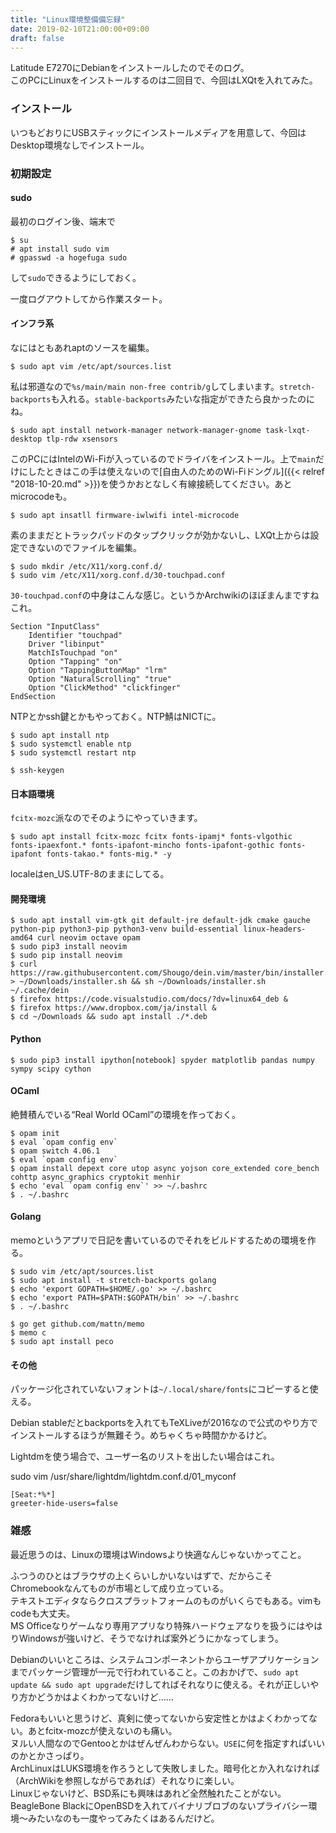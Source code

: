 ```yaml
---
title: "Linux環境整備備忘録"
date: 2019-02-10T21:00:00+09:00
draft: false
---
```


Latitude E7270にDebianをインストールしたのでそのログ。  
このPCにLinuxをインストールするのは二回目で、今回はLXQtを入れてみた。

### インストール

いつもどおりにUSBスティックにインストールメディアを用意して、今回はDesktop環境なしでインストール。

### 初期設定

#### sudo

最初のログイン後、端末で

    $ su
    # apt install sudo vim
    # gpasswd -a hogefuga sudo

して`sudo`できるようにしておく。

一度ログアウトしてから作業スタート。

#### インフラ系

なにはともあれaptのソースを編集。

    $ sudo apt vim /etc/apt/sources.list

私は邪道なので`%s/main/main non-free contrib/g`してしまいます。`stretch-backports`も入れる。`stable-backports`みたいな指定ができたら良かったのにね。

    $ sudo apt install network-manager network-manager-gnome task-lxqt-desktop tlp-rdw xsensors 

このPCにはIntelのWi-Fiが入っているのでドライバをインストール。上で`main`だけにしたときはこの手は使えないので[自由人のためのWi-Fiドングル]({{< relref "2018-10-20.md" >}})を使うかおとなしく有線接続してください。あとmicrocodeも。

    $ sudo apt insatll firmware-iwlwifi intel-microcode



素のままだとトラックパッドのタップクリックが効かないし、LXQt上からは設定できないのでファイルを編集。

    $ sudo mkdir /etc/X11/xorg.conf.d/
    $ sudo vim /etc/X11/xorg.conf.d/30-touchpad.conf

`30-touchpad.conf`の中身はこんな感じ。というかArchwikiのほぼまんまですねこれ。

    Section "InputClass"
        Identifier "touchpad"
        Driver "libinput"
        MatchIsTouchpad "on"
        Option "Tapping" "on"
        Option "TappingButtonMap" "lrm"
        Option "NaturalScrolling" "true"
        Option "ClickMethod" "clickfinger"
    EndSection

NTPとかssh鍵とかもやっておく。NTP鯖はNICTに。

    $ sudo apt install ntp
    $ sudo systemctl enable ntp
    $ sudo systemctl restart ntp

    $ ssh-keygen


#### 日本語環境

`fcitx-mozc`派なのでそのようにやっていきます。

    $ sudo apt install fcitx-mozc fcitx fonts-ipamj* fonts-vlgothic  fonts-ipaexfont.* fonts-ipafont-mincho fonts-ipafont-gothic fonts-ipafont fonts-takao.* fonts-mig.* -y

localeはen_US.UTF-8のままにしてる。

#### 開発環境

    $ sudo apt install vim-gtk git default-jre default-jdk cmake gauche python-pip python3-pip python3-venv build-essential linux-headers-amd64 curl neovim octave opam
    $ sudo pip3 install neovim
    $ sudo pip install neovim
    $ curl https://raw.githubusercontent.com/Shougo/dein.vim/master/bin/installer.sh > ~/Downloads/installer.sh && sh ~/Downloads/installer.sh ~/.cache/dein
    $ firefox https://code.visualstudio.com/docs/?dv=linux64_deb & 
    $ firefox https://www.dropbox.com/ja/install & 
    $ cd ~/Downloads && sudo apt install ./*.deb

#### Python

    $ sudo pip3 install ipython[notebook] spyder matplotlib pandas numpy sympy scipy cython

#### OCaml

絶賛積んでいる“Real World OCaml”の環境を作っておく。

    $ opam init
    $ eval `opam config env`
    $ opam switch 4.06.1
    $ eval `opam config env`
    $ opam install depext core utop async yojson core_extended core_bench cohttp async_graphics cryptokit menhir
    $ echo 'eval `opam config env`' >> ~/.bashrc
    $ . ~/.bashrc

#### Golang

memoというアプリで日記を書いているのでそれをビルドするための環境を作る。

    $ sudo vim /etc/apt/sources.list
    $ sudo apt install -t stretch-backports golang
    $ echo 'export GOPATH=$HOME/.go' >> ~/.bashrc
    $ echo 'export PATH=$PATH:$GOPATH/bin' >> ~/.bashrc
    $ . ~/.bashrc

    $ go get github.com/mattn/memo
    $ memo c
    $ sudo apt install peco

#### その他

パッケージ化されていないフォントは`~/.local/share/fonts`にコピーすると使える。

Debian stableだとbackportsを入れてもTeXLiveが2016なので公式のやり方でインストールするほうが無難そう。めちゃくちゃ時間かかるけど。

Lightdmを使う場合で、ユーザー名のリストを出したい場合はこれ。

sudo vim /usr/share/lightdm/lightdm.conf.d/01_myconf

    [Seat:*%*]
    greeter-hide-users=false

### 雑感

最近思うのは、Linuxの環境はWindowsより快適なんじゃないかってこと。

ふつうのひとはブラウザの上くらいしかいないはずで、だからこそChromebookなんてものが市場として成り立っている。  
テキストエディタならクロスプラットフォームのものがいくらでもある。vimもcodeも大丈夫。  
MS Officeなりゲームなり専用アプリなり特殊ハードウェアなりを扱うにはやはりWindowsが強いけど、そうでなければ案外どうにかなってしまう。

Debianのいいところは、システムコンポーネントからユーザアプリケーションまでパッケージ管理が一元で行われていること。このおかげで、`sudo apt update && sudo apt upgrade`だけしてればそれなりに使える。それが正しいやり方かどうかはよくわかってないけど……

Fedoraもいいと思うけど、真剣に使ってないから安定性とかはよくわかってない。あとfcitx-mozcが使えないのも痛い。  
ヌルい人間なのでGentooとかはぜんぜんわからない。`USE`に何を指定すればいいのかとかさっぱり。  
ArchLinuxはLUKS環境を作ろうとして失敗しました。暗号化とか入れなければ（ArchWikiを参照しながらであれば）それなりに楽しい。  
Linuxじゃないけど、BSD系にも興味はあれど全然触れたことがない。BeagleBone BlackにOpenBSDを入れてバイナリブロブのないプライバシー環境〜みたいなのも一度やってみたくはあるんだけど。